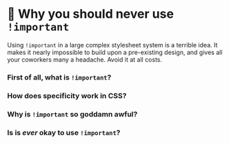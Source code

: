 # :no_good: Why you should never use `!important`

Using `!important` in a large complex stylesheet system is a terrible idea. It makes it nearly impossible to build upon a pre-existing design, and gives all your coworkers many a headache. Avoid it at all costs.

### First of all, what is `!important`?

### How does specificity work in CSS?

### Why is `!important` so goddamn awful?

### Is is _ever_ okay to use `!important`?
